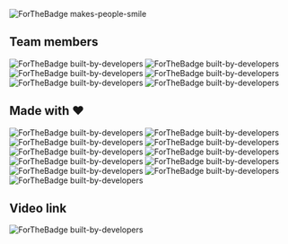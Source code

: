 ![ForTheBadge makes-people-smile](http://ForTheBadge.com/images/badges/makes-people-smile.svg)

## Team members

![ForTheBadge built-by-developers](https://img.shields.io/badge/-Naveen%20Saharan-orange)
<space><space>
![ForTheBadge built-by-developers](https://img.shields.io/badge/-Manoj%20Saharan-green)
<space><space>
![ForTheBadge built-by-developers](https://img.shields.io/badge/-Nishat-ff69b4)
<space><space>
![ForTheBadge built-by-developers](https://img.shields.io/badge/-Ayush-yellow)
<space><space>
![ForTheBadge built-by-developers](https://img.shields.io/badge/-RT%20Rao-blue)
<space><space>
![ForTheBadge built-by-developers](https://img.shields.io/badge/-Swanand%20Apte-pink)
<space><space>

## Made with :heart:

![ForTheBadge built-by-developers](https://img.shields.io/badge/React-20232A?style=for-the-badge&logo=react&logoColor=61DAFB)<space><space>
![ForTheBadge built-by-developers](https://img.shields.io/badge/Material--UI-0081CB?style=for-the-badge&logo=material-ui&logoColor=white)
<space><space>
![ForTheBadge built-by-developers](https://img.shields.io/badge/React_Router-CA4245?style=for-the-badge&logo=react-router&logoColor=white)
<space><space>
![ForTheBadge built-by-developers](https://img.shields.io/badge/firebase-ffca28?style=for-the-badge&logo=firebase&logoColor=black)
<space><space>
![ForTheBadge built-by-developers](https://img.shields.io/badge/Netlify-00C7B7?style=for-the-badge&logo=netlify&logoColor=white)
<space><space>
![ForTheBadge built-by-developers](https://img.shields.io/badge/Figma-F24E1E?style=for-the-badge&logo=figma&logoColor=white)
<space><space>
![ForTheBadge built-by-developers](https://img.shields.io/badge/CSS3-1572B6?style=for-the-badge&logo=css3&logoColor=white)
<space><space>
![ForTheBadge built-by-developers](https://img.shields.io/badge/JavaScript-323330?style=for-the-badge&logo=javascript&logoColor=F7DF1E)
<space><space>
![ForTheBadge built-by-developers](https://img.shields.io/badge/npm-CB3837?style=for-the-badge&logo=npm&logoColor=white)
<space><space>
![ForTheBadge built-by-developers](https://img.shields.io/badge/Git-F05032?style=for-the-badge&logo=git&logoColor=white)
<space><space>
![ForTheBadge built-by-developers](https://img.shields.io/badge/Visual_Studio_Code-0078D4?style=for-the-badge&logo=visual%20studio%20code&logoColor=white)

## Video link

![ForTheBadge built-by-developers](https://img.shields.io/badge/YouTube-FF0000?style=for-the-badge&logo=youtube&logoColor=white)
